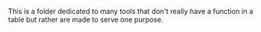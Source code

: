 This is a folder dedicated to many tools that don't really have a function in a table but rather are made to serve one purpose.